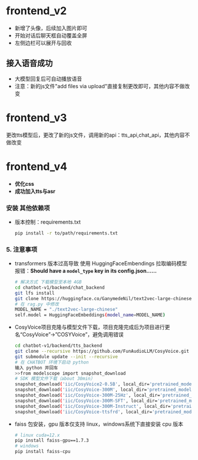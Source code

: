 # frontend_v2
- 新增了头像，后续加入图片即可
- 开始对话后聊天框自动覆盖全屏
- 左侧边栏可以展开与回收

## 接入语音成功
- 大模型回复后可自动播放语音
- 注意：新的js文件"add files via upload"直接复制更改即可，其他内容不做改变

# frontend_v3
更改tts模型后，更改了新的js文件，调用新的api：tts_api,chat_api，其他内容不做改变

# frontend_v4
- **优化css**
- **成功加入tts与asr**
### 安装 其他依赖项

- 版本控制：requirements.txt
    
    ```bash
    pip install -r to/path/requirements.txt
    ```
    

### 5. 注意事项

- transformers 版本过高导致 使用 HuggingFaceEmbendings 拉取编码模型报错：**Should have a `model_type` key in its config.json……**
    
    ```bash
    # 解决方式 下载模型至本地 4GB
    cd chatbot-v1/backend/chat_backend
    git lfs install
    git clone https://huggingface.co/GanymedeNil/text2vec-large-chinese
    # 在 rag.py 中修改 
    MODEL_NAME = "./text2vec-large-chinese"
    self.model = HuggingFaceEmbeddings(model_name=MODEL_NAME)
    ```
    
- CosyVoice项目克隆与模型文件下载，项目克隆完成后为项目进行更名“CosyVoice”→”COSYVoice”，避免调用错误
    
    ```bash
    cd chatbot-v1/backend/tts_backend
    git clone --recursive https://github.com/FunAudioLLM/CosyVoice.git
    git submodule update --init --recursive
    # 在 CHATBOT 环境下启动 python
    输入 python 并回车
    >>from modelscope import snapshot_download
    # SDK 模型文件下载（about 30min）
    snapshot_download('iic/CosyVoice2-0.5B', local_dir='pretrained_models/CosyVoice2-0.5B')
    snapshot_download('iic/CosyVoice-300M', local_dir='pretrained_models/CosyVoice-300M')
    snapshot_download('iic/CosyVoice-300M-25Hz', local_dir='pretrained_models/CosyVoice-300M-25Hz')
    snapshot_download('iic/CosyVoice-300M-SFT', local_dir='pretrained_models/CosyVoice-300M-SFT')
    snapshot_download('iic/CosyVoice-300M-Instruct', local_dir='pretrained_models/CosyVoice-300M-Instruct')
    snapshot_download('iic/CosyVoice-ttsfrd', local_dir='pretrained_models/CosyVoice-ttsfrd')
    ```
    
- faiss 包安装，gpu 版本仅支持 linux，windows系统下直接安装 cpu 版本
    
    ```bash
    # linux cuda=12.x
    pip install faiss-gpu==1.7.3
    # windows
    pip install faiss-cpu
    ```
